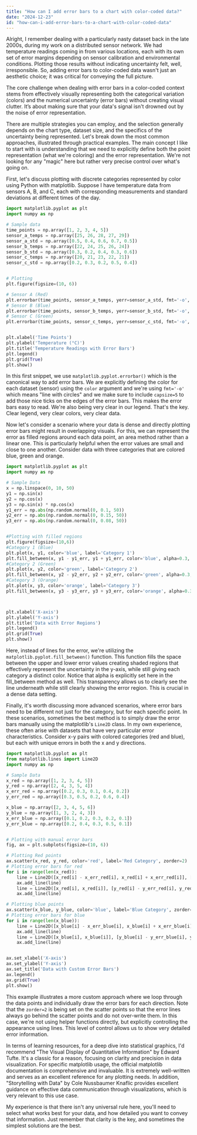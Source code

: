 ```yaml
---
title: "How can I add error bars to a chart with color-coded data?"
date: "2024-12-23"
id: "how-can-i-add-error-bars-to-a-chart-with-color-coded-data"
---
```


Alright,  I remember dealing with a particularly nasty dataset back in the late 2000s, during my work on a distributed sensor network. We had temperature readings coming in from various locations, each with its own set of error margins depending on sensor calibration and environmental conditions. Plotting those results without indicating uncertainty felt, well, irresponsible. So, adding error bars to color-coded data wasn't just an aesthetic choice; it was critical for conveying the full picture.

The core challenge when dealing with error bars in a color-coded context stems from effectively visually representing both the categorical variation (colors) and the numerical uncertainty (error bars) without creating visual clutter. It’s about making sure that your data's signal isn't drowned out by the noise of error representation.

There are multiple strategies you can employ, and the selection generally depends on the chart type, dataset size, and the specifics of the uncertainty being represented. Let's break down the most common approaches, illustrated through practical examples. The main concept I like to start with is understanding that we need to explicitly define both the point representation (what we're coloring) and the error representation. We're not looking for any "magic" here but rather very precise control over what's going on.

First, let's discuss plotting with discrete categories represented by color using Python with matplotlib. Suppose I have temperature data from sensors A, B, and C, each with corresponding measurements and standard deviations at different times of the day.

```python
import matplotlib.pyplot as plt
import numpy as np

# Sample data
time_points = np.array([1, 2, 3, 4, 5])
sensor_a_temps = np.array([25, 26, 28, 27, 29])
sensor_a_std = np.array([0.5, 0.4, 0.6, 0.7, 0.5])
sensor_b_temps = np.array([22, 24, 25, 26, 24])
sensor_b_std = np.array([0.3, 0.2, 0.4, 0.3, 0.6])
sensor_c_temps = np.array([20, 21, 23, 22, 21])
sensor_c_std = np.array([0.2, 0.3, 0.2, 0.5, 0.4])


# Plotting
plt.figure(figsize=(10, 6))

# Sensor A (Red)
plt.errorbar(time_points, sensor_a_temps, yerr=sensor_a_std, fmt='-o', color='red', label='Sensor A', capsize=5)
# Sensor B (Blue)
plt.errorbar(time_points, sensor_b_temps, yerr=sensor_b_std, fmt='-o', color='blue', label='Sensor B', capsize=5)
# Sensor C (Green)
plt.errorbar(time_points, sensor_c_temps, yerr=sensor_c_std, fmt='-o', color='green', label='Sensor C', capsize=5)


plt.xlabel('Time Points')
plt.ylabel('Temperature (°C)')
plt.title('Temperature Readings with Error Bars')
plt.legend()
plt.grid(True)
plt.show()
```
In this first snippet, we use `matplotlib.pyplot.errorbar()` which is the canonical way to add error bars. We are explicitly defining the color for each dataset (sensor) using the `color` argument and we're using `fmt='-o'` which means "line with circles" and we make sure to include `capsize=5` to add those nice ticks on the edges of the error bars. This makes the error bars easy to read. We're also being very clear in our legend. That's the key. Clear legend, very clear colors, very clear data.

Now let's consider a scenario where your data is dense and directly plotting error bars might result in overlapping visuals. For this, we can represent the error as filled regions around each data point, an area method rather than a linear one. This is particularly helpful when the error values are small and close to one another. Consider data with three categories that are colored blue, green and orange.

```python
import matplotlib.pyplot as plt
import numpy as np

# Sample Data
x = np.linspace(0, 10, 50)
y1 = np.sin(x)
y2 = np.cos(x)
y3 = np.sin(x) * np.cos(x)
y1_err = np.abs(np.random.normal(0, 0.1, 50))
y2_err = np.abs(np.random.normal(0, 0.15, 50))
y3_err = np.abs(np.random.normal(0, 0.08, 50))


#Plotting with filled regions
plt.figure(figsize=(10,6))
#Category 1 (Blue)
plt.plot(x, y1, color='blue', label='Category 1')
plt.fill_between(x, y1 - y1_err, y1 + y1_err, color='blue', alpha=0.3, label='Error Category 1')
#Category 2 (Green)
plt.plot(x, y2, color='green', label='Category 2')
plt.fill_between(x, y2 - y2_err, y2 + y2_err, color='green', alpha=0.3, label='Error Category 2')
#Category 3 (Orange)
plt.plot(x, y3, color='orange', label='Category 3')
plt.fill_between(x, y3 - y3_err, y3 + y3_err, color='orange', alpha=0.3, label='Error Category 3')



plt.xlabel('X-axis')
plt.ylabel('Y-axis')
plt.title('Data with Error Regions')
plt.legend()
plt.grid(True)
plt.show()
```
Here, instead of lines for the error, we're utilizing the `matplotlib.pyplot.fill_between()` function. This function fills the space between the upper and lower error values creating shaded regions that effectively represent the uncertainty in the y-axis, while still giving each category a distinct color. Notice that alpha is explicitly set here in the fill_between method as well. This transparency allows us to clearly see the line underneath while still clearly showing the error region. This is crucial in a dense data setting.

Finally, it's worth discussing more advanced scenarios, where error bars need to be different not just for the category, but for each specific point. In these scenarios, sometimes the best method is to simply draw the error bars manually using the matplotlib's `Line2D` class. In my own experience, these often arise with datasets that have very particular error characteristics. Consider x-y pairs with colored categories (red and blue), but each with unique errors in both the x and y directions.

```python
import matplotlib.pyplot as plt
from matplotlib.lines import Line2D
import numpy as np

# Sample Data
x_red = np.array([1, 2, 3, 4, 5])
y_red = np.array([2, 4, 3, 5, 4])
x_err_red = np.array([0.2, 0.3, 0.1, 0.4, 0.2])
y_err_red = np.array([0.3, 0.5, 0.2, 0.6, 0.4])

x_blue = np.array([2, 3, 4, 5, 6])
y_blue = np.array([1, 3, 2, 4, 3])
x_err_blue = np.array([0.1, 0.2, 0.3, 0.2, 0.1])
y_err_blue = np.array([0.2, 0.4, 0.3, 0.5, 0.1])


# Plotting with manual error bars
fig, ax = plt.subplots(figsize=(10, 6))

# Plotting Red points
ax.scatter(x_red, y_red, color='red', label='Red Category', zorder=2)
# Plotting error bars for red
for i in range(len(x_red)):
    line = Line2D([x_red[i] - x_err_red[i], x_red[i] + x_err_red[i]], [y_red[i], y_red[i]], color='red', linewidth=1.5)
    ax.add_line(line)
    line = Line2D([x_red[i], x_red[i]], [y_red[i] - y_err_red[i], y_red[i] + y_err_red[i]], color='red', linewidth=1.5)
    ax.add_line(line)

# Plotting blue points
ax.scatter(x_blue, y_blue, color='blue', label='Blue Category', zorder=2)
# Plotting error bars for blue
for i in range(len(x_blue)):
    line = Line2D([x_blue[i] - x_err_blue[i], x_blue[i] + x_err_blue[i]], [y_blue[i], y_blue[i]], color='blue', linewidth=1.5)
    ax.add_line(line)
    line = Line2D([x_blue[i], x_blue[i]], [y_blue[i] - y_err_blue[i], y_blue[i] + y_err_blue[i]], color='blue', linewidth=1.5)
    ax.add_line(line)


ax.set_xlabel('X-axis')
ax.set_ylabel('Y-axis')
ax.set_title('Data with Custom Error Bars')
ax.legend()
ax.grid(True)
plt.show()
```
This example illustrates a more custom approach where we loop through the data points and individually draw the error bars for each direction. Note that the `zorder=2` is being set on the scatter points so that the error lines always go behind the scatter points and do not over-write them. In this case, we're not using helper functions directly, but explicitly controlling the appearance using lines. This level of control allows us to show very detailed error information.

In terms of learning resources, for a deep dive into statistical graphics, I'd recommend "The Visual Display of Quantitative Information" by Edward Tufte. It's a classic for a reason, focusing on clarity and precision in data visualization. For specific matplotlib usage, the official matplotlib documentation is comprehensive and invaluable. It is extremely well-written and serves as an excellent reference for any plotting needs. In addition, "Storytelling with Data" by Cole Nussbaumer Knaflic provides excellent guidance on effective data communication through visualizations, which is very relevant to this use case.

My experience is that there isn't any universal rule here, you'll need to select what works best for your data, and how detailed you want to convey that information. Just remember that clarity is the key, and sometimes the simplest solutions are the best.
